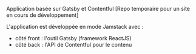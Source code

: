 Application basée sur Gatsby et Contentful [Repo temporaire pour un site en cours de développement]

L'application est développée en mode Jamstack avec :
- côté front : l'outil Gatsby (framework ReactJS) 
- côté back : l'API de Contentful pour le contenu


